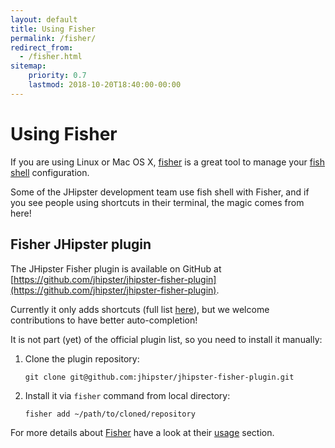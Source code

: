 ```yaml
---
layout: default
title: Using Fisher
permalink: /fisher/
redirect_from:
  - /fisher.html
sitemap:
    priority: 0.7
    lastmod: 2018-10-20T18:40:00-00:00
---
```


# <i class="fa fa-terminal"></i> Using Fisher 

If you are using Linux or Mac OS X, [fisher](https://github.com/jorgebucaran/fisher) is a great tool to manage your [fish shell](http://fishshell.com/) configuration.

Some of the JHipster development team use fish shell with Fisher, and if you see people using shortcuts in their terminal, the magic comes from here!

## Fisher JHipster plugin

The JHipster Fisher plugin is available on GitHub at [https://github.com/jhipster/jhipster-fisher-plugin](https://github.com/jhipster/jhipster-fisher-plugin).

Currently it only adds shortcuts (full list [here](https://github.com/jhipster/jhipster-fisher-plugin/blob/master/conf.d/jhipster.aliases.fish)), but we welcome contributions to have better auto-completion!

It is not part (yet) of the official plugin list, so you need to install it manually:

1. Clone the plugin repository:

    `git clone git@github.com:jhipster/jhipster-fisher-plugin.git`

2. Install it via ``fisher`` command from local directory:

    `fisher add ~/path/to/cloned/repository`

For more details about [Fisher](https://github.com/jorgebucaran/fisher) have a look at their [usage](https://github.com/jorgebucaran/fisher#usage) section.
